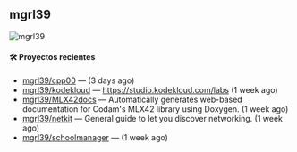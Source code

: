 ## mgrl39 
<p align="left"> <img src="https://komarev.com/ghpvc/?username=mgrbl&label=Profile%20views&color=0e75b6&style=flat" alt="mgrl39" /> </p>












#### 🛠 Proyectos recientes

- [mgrl39/cpp00](https://github.com/mgrl39/cpp00) —  (3 days ago)
- [mgrl39/kodekloud](https://github.com/mgrl39/kodekloud) — https://studio.kodekloud.com/labs (1 week ago)
- [mgrl39/MLX42docs](https://github.com/mgrl39/MLX42docs) — Automatically generates web-based documentation for Codam&#39;s MLX42 library using Doxygen. (1 week ago)
- [mgrl39/netkit](https://github.com/mgrl39/netkit) — General guide to let you discover networking. (1 week ago)
- [mgrl39/schoolmanager](https://github.com/mgrl39/schoolmanager) —  (1 week ago)




